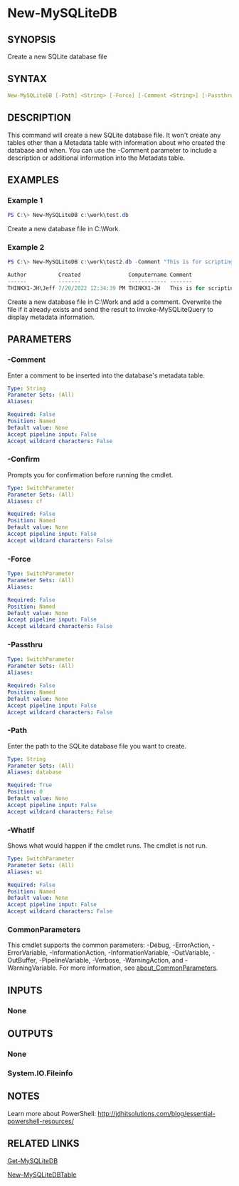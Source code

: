 ﻿---
external help file: MySQLite-help.xml
Module Name: mySQLite
online version: https://bit.ly/3aR8NCO
schema: 2.0.0
---

# New-MySQLiteDB

## SYNOPSIS

Create a new SQLite database file

## SYNTAX

```yaml
New-MySQLiteDB [-Path] <String> [-Force] [-Comment <String>] [-Passthru] [-WhatIf] [-Confirm] [<CommonParameters>]
```

## DESCRIPTION

This command will create a new SQLite database file. It won't create any tables other than a Metadata table with information about who created the database and when. You can use the -Comment parameter to include a description or additional information into the Metadata table.

## EXAMPLES

### Example 1

```powershell
PS C:\> New-MySQLiteDB c:\work\test.db
```

Create a new database file in C:\Work.

### Example 2

```powershell
PS C:\> New-MySQLiteDB c:\work\test2.db -Comment "This is for scripting stuff" -passthru -force | Invoke-MySQLiteQuery -query "Select * from metadata"

Author          Created               Computername Comment
------          -------               ------------ -------
THINKX1-JH\Jeff 7/20/2022 12:34:39 PM THINKX1-JH   This is for scripting stuff
```

Create a new database file in C:\Work and add a comment. Overwrite the file if it already exists and send the result to Invoke-MySQLiteQuery to display metadata information.

## PARAMETERS

### -Comment

Enter a comment to be inserted into the database's metadata table.

```yaml
Type: String
Parameter Sets: (All)
Aliases:

Required: False
Position: Named
Default value: None
Accept pipeline input: False
Accept wildcard characters: False
```

### -Confirm

Prompts you for confirmation before running the cmdlet.

```yaml
Type: SwitchParameter
Parameter Sets: (All)
Aliases: cf

Required: False
Position: Named
Default value: None
Accept pipeline input: False
Accept wildcard characters: False
```

### -Force

```yaml
Type: SwitchParameter
Parameter Sets: (All)
Aliases:

Required: False
Position: Named
Default value: None
Accept pipeline input: False
Accept wildcard characters: False
```

### -Passthru

```yaml
Type: SwitchParameter
Parameter Sets: (All)
Aliases:

Required: False
Position: Named
Default value: None
Accept pipeline input: False
Accept wildcard characters: False
```

### -Path

Enter the path to the SQLite database file you want to create.

```yaml
Type: String
Parameter Sets: (All)
Aliases: database

Required: True
Position: 0
Default value: None
Accept pipeline input: False
Accept wildcard characters: False
```

### -WhatIf

Shows what would happen if the cmdlet runs.
The cmdlet is not run.

```yaml
Type: SwitchParameter
Parameter Sets: (All)
Aliases: wi

Required: False
Position: Named
Default value: None
Accept pipeline input: False
Accept wildcard characters: False
```

### CommonParameters

This cmdlet supports the common parameters: -Debug, -ErrorAction, -ErrorVariable, -InformationAction, -InformationVariable, -OutVariable, -OutBuffer, -PipelineVariable, -Verbose, -WarningAction, and -WarningVariable. For more information, see [about_CommonParameters](http://go.microsoft.com/fwlink/?LinkID=113216).

## INPUTS

### None

## OUTPUTS

### None

### System.IO.Fileinfo

## NOTES

Learn more about PowerShell: http://jdhitsolutions.com/blog/essential-powershell-resources/

## RELATED LINKS

[Get-MySQLiteDB](Get-MySQLiteDB.md)

[New-MySQLiteDBTable](New-MySQLiteDBTable.md)
